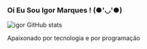 ### Oi Eu Sou Igor Marques ! (●'◡'●)



![igor GitHub stats](https://github-readme-stats.vercel.app/api?username=Igormarims&show_icons=true&theme=dracula)



 Apaixonado por tecnologia e por programação 
 


